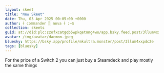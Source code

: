 ```yaml
---
layout: skeet
title: "New Skeet"
date: Thu, 03 Apr 2025 00:05:00 +0000
author: ⸸ commander ░ nova ⸸ :~$
collection: skeets
guid: at://did:plc:zzofxcatgqb5wpkqetnng4wo/app.bsky.feed.post/3llum4xxpdc2e
avatar: /img/avatar/daemon.jpeg
bluesky: https://bsky.app/profile/mkultra.monster/post/3llum4xxpdc2e
tags: [bluesky]
---
```


For the price of a Switch 2 you can just buy a Steamdeck and play mostly the same things
